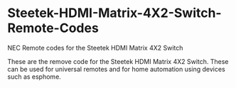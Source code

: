 # Steetek-HDMI-Matrix-4X2-Switch-Remote-Codes
NEC Remote codes for the Steetek HDMI Matrix 4X2 Switch

These are the remove code for the Steetek HDMI Matrix 4X2 Switch. These can be used for universal remotes and for home automation using devices such as esphome.
